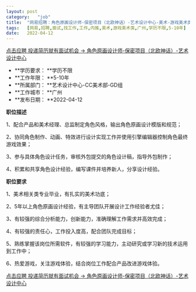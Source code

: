 ```yaml
---
layout:	post
category:	"job"
title:	"网易招聘：角色原画设计师-保密项目（北欧神话）-艺术设计中心-美术-游戏美术类-广州学历不限5-10年"
tags:	[网易,招聘,面试,找工作,工作,内推,美术,游戏美术类,广州,学历不限,5-10年]
date:	2022-04-12
---
```


[点击应聘 投递简历就有面试机会 ->  角色原画设计师-保密项目（北欧神话）-艺术设计中心](http://mobile.bole.netease.com/bole/boleDetail?id=33651&employeeId=346f03c3cda5f04c&key=all)



- **学历要求： **学历不限
- **工作年限： **5-10年
- **所属部门： **艺术设计中心-CC美术部-GD组
- **工作城市： **广州
- **发布日期： **2022-04-12



**职位描述**

1、配合产品和美术经理、总监制定角色风格，输出角色原画设计模版和规范；

2、协同角色制作、动画、特效进行设计实现工作并使用引擎编辑器控制角色最终游戏效果；

3、参与具体角色设计任务，审核外包提交的角色设计稿，指导外包制作；

4、积累和共享角色设计经验，编写课件并培养新人，分享设计经验。



**职位要求**

1、美术相关类专业毕业，有扎实的美术功底；

2、5年以上角色原画设计经验，有主导团队开展设计工作经验者尤佳；

3、有较强的综合分析能力，创新能力，准确理解工作需求并高效完成；

4、有较强的责任心，工作投入度高，配合团队完成目标；

5、熟练掌握该岗位所需软件，有较强的学习能力，主动研究或学习新的技术运用到工作中；

6、热爱游戏，关注游戏体验，结合岗位工作配合产品改进游戏体验。



[点击应聘 投递简历就有面试机会 ->  角色原画设计师-保密项目（北欧神话）-艺术设计中心](http://mobile.bole.netease.com/bole/boleDetail?id=33651&employeeId=346f03c3cda5f04c&key=all)